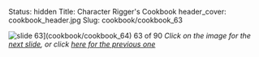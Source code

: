 Status: hidden
Title: Character Rigger's Cookbook
header_cover: cookbook_header.jpg
Slug: cookbook/cookbook_63

![slide 63](https://dl.dropboxusercontent.com/u/2977490/presentations/cookbook/img63.jpg)](cookbook/cookbook_64)
63 of 90
_Click on the image for the [next slide](cookbook/cookbook_64), or click [here for the previous one](cookbook/cookbook_62)_

